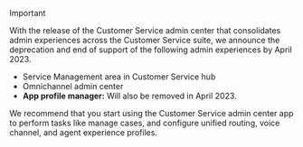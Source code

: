 > [!IMPORTANT]
> With the release of the Customer Service admin center that consolidates admin experiences across the Customer Service suite, we announce the deprecation and end of support of the following admin experiences by April 2023.
>
> - Service Management area in Customer Service hub
> - Omnichannel admin center
> - **App profile manager:** Will also be removed in April 2023.
>
> We recommend that you start using the Customer Service admin center app to perform tasks like manage cases, and configure unified routing, voice channel, and agent experience profiles.